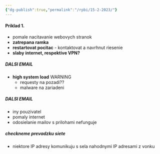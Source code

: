 ```yaml
---
{"dg-publish":true,"permalink":"/rpbi/15-2-2023/"}
---
```


#### Priklad 1.
- pomale nacitavanie webovych stranok
- **zatrepana ramka**
- **restartovat pocitac** - kontaktovat a navrhnut riesenie
- **slaby internet, respektive VPN?**
##### DALSI EMAIL
- **high system load** WARNING
	- requesty na pozadi??
	- malware na zariadeni
##### DALSI EMAIL
- iny pouzivatel
- pomaly internet
- odosielanie mailov s prilohami nefunguje

##### checkneme prevadzku siete
- niektore IP adresy komunikuju s sela nahodnymi IP adresami z vonku

